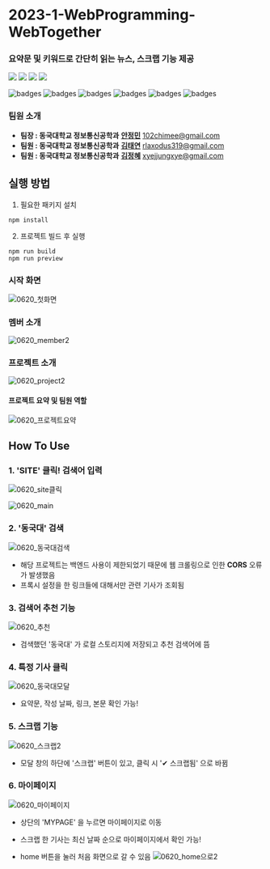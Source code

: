 # 2023-1-WebProgramming-WebTogether
### 요약문 및 키워드로 간단히 읽는 뉴스, 스크랩 기능 제공

<img src="https://img.shields.io/badge/React-61DAFB?style=flat-square&logo=React&logoColor=black"/> <img src="https://img.shields.io/badge/styled components-DB7093?style=flat-square&logo=styled-components&logoColor=white"/> <img src="https://img.shields.io/badge/Git-F05032?style=flat-square&logo=git&logoColor=white"/> <img src="https://img.shields.io/badge/GitHub-181717?style=flat-square&logo=GitHub&logoColor=white"/>


![badges](https://img.shields.io/badge/IDE-VSCode-informational)
![badges](https://img.shields.io/badge/axios-1.4.0-red)
![badges](https://img.shields.io/badge/cheerio-1.0.0-red)
![badges](https://img.shields.io/badge/API-NaverSearch-informational)
![badges](https://img.shields.io/badge/API-ChatGPT3.5-informational)
![badges](https://img.shields.io/badge/npm-18.16.0-green)

### 팀원 소개
* **팀장 : 동국대학교 정보통신공학과** [**안정민**](https://github.com/102sae) 102chimee@gmail.com
* **팀원 : 동국대학교 정보통신공학과** [**김태연**](https://github.com/taeyeon0319) rlaxodus319@gmail.com
* **팀원 : 동국대학교 정보통신공학과** [**김정혜**](https://github.com/junghye01) xyejjungxye@gmail.com


## 실행 방법
1. 필요한 패키지 설치
```
npm install
```

2. 프로젝트 빌드 후 실행
```
npm run build
npm run preview
```

### 시작 화면
![0620_첫화면](https://github.com/junghye01/2023-1-WebProgramming-WebTogether/assets/109332374/77414b4c-6793-4e93-8148-00d83d511961)

### 멤버 소개
![0620_member2](https://github.com/junghye01/2023-1-WebProgramming-WebTogether/assets/109332374/eff810bf-1abd-4957-8f00-cd8f105509bf)

### 프로젝트 소개
![0620_project2](https://github.com/junghye01/2023-1-WebProgramming-WebTogether/assets/109332374/1127d35e-f698-4995-bb22-c0addac97ea6)

#### 프로젝트 요약 및 팀원 역할
![0620_프로젝트요약](https://github.com/junghye01/2023-1-WebProgramming-WebTogether/assets/109332374/e6ebcbbc-7fab-49b8-8c29-764a133d2e2b)


## How To Use

### 1. 'SITE' 클릭!  검색어 입력
![0620_site클릭](https://github.com/junghye01/2023-1-WebProgramming-WebTogether/assets/109332374/58c7b2e2-2bdd-493b-9096-9926e29dc2a8)

![0620_main](https://github.com/junghye01/2023-1-WebProgramming-WebTogether/assets/109332374/c2a538fe-e8aa-4a35-9bab-b1adf37c3eea)

### 2. '동국대' 검색

![0620_동국대검색](https://github.com/junghye01/2023-1-WebProgramming-WebTogether/assets/109332374/8a0be092-6bf3-4f9f-bd19-32e007181bbb)

* 해당 프로젝트는 백엔드 사용이 제한되었기 때문에 웹 크롤링으로 인한 **CORS** 오류가 발생했음
* 프록시 설정을 한 링크들에 대해서만 관련 기사가 조회됨

### 3. 검색어 추천 기능

![0620_추천](https://github.com/junghye01/2023-1-WebProgramming-WebTogether/assets/109332374/a17bbfe8-ca5a-455f-a36c-c183b5d0df0c)
- 검색했던 '동국대' 가 로컬 스토리지에 저장되고 추천 검색어에 뜸

### 4. 특정 기사 클릭
![0620_동국대모달](https://github.com/junghye01/2023-1-WebProgramming-WebTogether/assets/109332374/15cce204-91b0-46fa-ba3c-2290a25d7d89)

- 요약문, 작성 날짜, 링크, 본문 확인 가능!

### 5. 스크랩 기능
![0620_스크랩2](https://github.com/junghye01/2023-1-WebProgramming-WebTogether/assets/109332374/bc331b72-8fbd-47c3-ac33-63e2d56f632e)

- 모달 창의 하단에 '스크랩' 버튼이 있고, 클릭 시 '✔ 스크랩됨' 으로 바뀜

### 6. 마이페이지
![0620_마이페이지](https://github.com/junghye01/2023-1-WebProgramming-WebTogether/assets/109332374/5fb8c0ce-90ff-44d1-81f5-3d592c984b45)

- 상단의 'MYPAGE' 을 누르면 마이페이지로 이동
- 스크랩 한 기사는 최신 날짜 순으로 마이페이지에서 확인 가능!

- home 버튼을 눌러 처음 화면으로 갈 수 있음
![0620_home으로2](https://github.com/junghye01/2023-1-WebProgramming-WebTogether/assets/109332374/9b42a38f-44a6-4f60-ba8f-8d9dd69c74d8)


